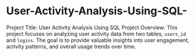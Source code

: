 # User-Activity-Analysis-Using-SQL-
Project Title: User Activity Analysis Using SQL   Project Overview: This project focuses on analyzing user activity data from two tables, `users_id` and `logins`. The goal is to provide valuable insights into user engagement, activity patterns, and overall usage trends over time. 
